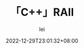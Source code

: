 ---
title: "「C++」RAII"
date: 2022-12-29T23:01:32+08:00
# weight: 1
# aliases: ["/first"]
tags: ["C++"]
author: "lei"
# author: ["Me", "You"] # multiple authors
showToc: true
TocOpen: true
draft: true
hidemeta: false
comments: false
description: "Desc Text."
canonicalURL: "https://canonical.url/to/page"
disableHLJS: true # to disable highlightjs
disableShare: false
disableHLJS: false
hideSummary: false
searchHidden: false
ShowReadingTime: true
ShowBreadCrumbs: true
ShowPostNavLinks: true
ShowWordCount: true
ShowRssButtonInSectionTermList: true
UseHugoToc: true
cover:
    image: "https://lei-typora-image.oss-cn-chengdu.aliyuncs.com/image-20221016020010855.png" # image path/url
    alt: "<alt text>" # alt text
    caption: "<text>" # display caption under cover
    relative: false # when using page bundles set this to true
    hidden: true # only hide on current single page
editPost:
    URL: "https://github.com/<path_to_repo>/content"
    Text: "Suggest Changes" # edit text
    appendFilePath: true # to append file path to Edit link
---